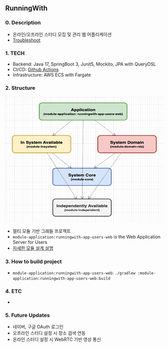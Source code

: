 RunningWith
---

### 0. Description

- 온라인/오프라인 스터디 모집 및 관리 웹 어플리케이션
- [Troubleshoot]()

### 1. TECH

- Backend: Java 17, SpringBoot 3, Junit5, Mockito, JPA with QueryDSL
- CI/CD: [Github Actions](https://docs.github.com/ko/actions)
- Infrastructure: AWS ECS with Fargate

### 2. Structure

<img src="./docs/images/module-architecture.png" width="500" height="400"/>

- 멀티 모듈 기반 그래들 프로젝트
- `module-application:runningwith-app-users-web` is the Web Application Server for Users
- [자세한 모듈 설계 설명](./docs/module/README.md)

### 3. How to build project

- `module-application:runningwith-app-users-web`: `./gradlew :module-application:runningwith-app-users-web:build`

### 4. ETC

-

### 5. Future Updates

- 네이버, 구글 OAuth 로그인
- 오프라인 스터디 설정 시 장소 검색 연동
- 온라인 스터디 설정 시 WebRTC 기반 영상 통신